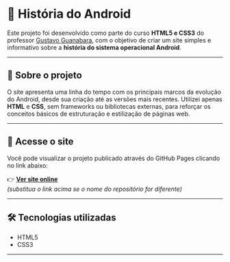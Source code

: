 # 📱 História do Android

Este projeto foi desenvolvido como parte do curso **HTML5 e CSS3** do professor [Gustavo Guanabara](https://www.cursoemvideo.com/), com o objetivo de criar um site simples e informativo sobre a **história do sistema operacional Android**.

---

## 🧠 Sobre o projeto

O site apresenta uma linha do tempo com os principais marcos da evolução do Android, desde sua criação até as versões mais recentes. Utilizei apenas **HTML** e **CSS**, sem frameworks ou bibliotecas externas, para reforçar os conceitos básicos de estruturação e estilização de páginas web.

---

## 🔗 Acesse o site

Você pode visualizar o projeto publicado através do GitHub Pages clicando no link abaixo:

👉 [**Ver site online**](https://adsmendees11.github.io/Site-Simples/)  
*(substitua o link acima se o nome do repositório for diferente)*

---

## 🛠️ Tecnologias utilizadas

- HTML5
- CSS3
  
---
